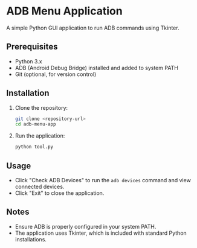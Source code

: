 # ADB Menu Application

A simple Python GUI application to run ADB commands using Tkinter.

## Prerequisites
- Python 3.x
- ADB (Android Debug Bridge) installed and added to system PATH
- Git (optional, for version control)

## Installation
1. Clone the repository:
   ```bash
   git clone <repository-url>
   cd adb-menu-app
   ```
2. Run the application:
   ```bash
   python tool.py
   ```

## Usage
- Click "Check ADB Devices" to run the `adb devices` command and view connected devices.
- Click "Exit" to close the application.

## Notes
- Ensure ADB is properly configured in your system PATH.
- The application uses Tkinter, which is included with standard Python installations.